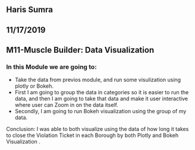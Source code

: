 ## Haris Sumra
## 11/17/2019
## M11-Muscle Builder: Data Visualization

### In this Module we are going to:
* Take the data from previos module, and run some visulization using plotly or Bokeh. 
* First I am going to group the data in categories so it is easier to run the data, and then I am going to take that data and make it user interactive where user can Zoom in on the data itself. 
* Secondly, I am going to run Bokeh visualization using the group of my data.

Conclusion: I was able to both visualize using the data of how long it takes to close the Violation Ticket in each Borough by both Plotly and Bokeh Visualization .

